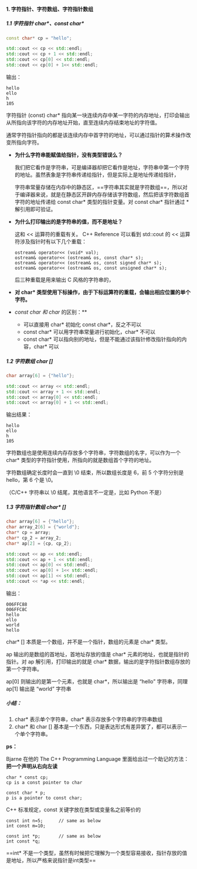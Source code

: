 #### 1. 字符指针、字符数组、字符指针数组

##### 1.1 字符指针 char\*、const char\*

```c++
const char* cp = "hello";

std::cout << cp << std::endl;
std::cout << cp + 1 << std::endl;
std::cout << cp[0] << std::endl;
std::cout << cp[0] + 1<< std::endl;
```

输出：

```
hello
ello
h
105
```

字符指针 (const) char\* 指向某一块连续内存中某一字符的内存地址，打印会输出从所指向该字符的内存地址开始，直至连续内存结束地址的字符值。

通常字符指针指向的都是该连续内存中首字符的地址，可以通过指针的算术操作改变所指向字符。

- **为什么字符串能赋值给指针，没有类型错误么？**

  我们把它看作是字符串，可是编译器却把它看作是地址，字符串中第一个字符的地址。虽然表象是字符串传递给指针，但是实际上是地址传递给指针，

  字符串常量存储在内存中的静态区，==字符串其实就是字符数组==，所以对于编译器来说，就是在静态区开辟内存存储该字符数组，然后把该字符数组首字符的地址传递给 const char* 类型的指针变量。对 const char* 指针通过 * 解引用即可验证。

- **为什么打印输出的是字符串的值，而不是地址？**

  这和 << 运算符的重载有关。 C++ Reference 可以看到 std::cout 的 << 运算符涉及指针时有以下几个重载：

  ```
  ostream& operator<< (void* val);
  ostream& operator<< (ostream& os, const char* s);
  ostream& operator<< (ostream& os, const signed char* s);
  ostream& operator<< (ostream& os, const unsigned char* s);
  ```

  后三种重载是用来输出 C 风格的字符串的，

- **对 char\* 类型使用下标操作，由于下标运算符的重载，会输出相应位置的单个字符。**

- **const char* 和 char* 的区别：**

  - 可以直接用 char* 初始化 const char*，反之不可以
  - const char* 可以用字符串常量进行初始化，char* 不可以
  - const char* 可以指向别的地址，但是不能通过该指针修改指针指向的内容，char* 可以



##### 1.2 字符数组 char []

```c++
char array[6] = {"hello"};

std::cout << array << std::endl;
std::cout << array + 1 << std::endl;
std::cout << array[0] << std::endl;
std::cout << array[0] + 1 << std::endl;
```

输出结果：

```
hello
ello
h
105
```

字符数组也是使用连续内存存放多个字符串，字符数组的名字，可以作为一个 char\* 类型的字符指针使用，所指向的就是数组首个字符的地址。

字符数组确定长度时会一直到 \0 结束，所以数组长度是 6，前 5 个字符分别是 hello，第 6 个是 \0。

（C/C++ 字符串以 \0 结尾，其他语言不一定是，比如 Python 不是）



##### 1.3 字符指针数组 char\* []

```c++
char array[6] = {"hello"};
char array_2[6] = {"world"};
char* cp = array;
char* cp_2 = array_2;
char* ap[2] = {cp, cp_2};

std::cout << ap << std::endl;
std::cout << ap + 1 << std::endl;
std::cout << ap[0] << std::endl;
std::cout << ap[0] + 1<< std::endl;
std::cout << ap[1] << std::endl;
std::cout << *ap << std::endl;
```

输出：

```
006FFC88
006FFC8C
hello
ello
world
hello
```

char\* [] 本质是一个数组，并不是一个指针，数组的元素是 char\* 类型。

ap 输出的是数组的首地址，首地址存放的值是 char* 元素的地址，也就是指针的指针。对 ap 解引用，打印输出的就是 char\* 数据，输出的是字符指针数组存放的第一个字符串。

ap[0] 则输出的是第一个元素，也就是 char\*，所以输出是 “hello” 字符串，同理 ap[1] 输出是 “world” 字符串



##### 小结：

1. char\* 表示单个字符串，char\* 表示存放多个字符串的字符串数组
2. char\* 和 char [] 基本是一个东西，只是表达形式有差异罢了，都可以表示一个单个字符串。



**ps：**

Bjarne 在他的 The C++ Programming Language 里面给出过一个助记的方法：**把一个声明从右向左读**

```
char * const cp;
cp is a const pointer to char 

const char * p; 
p is a pointer to const char; 
```

C++ 标准规定，const 关键字放在类型或变量名之前等价的

```
const int n=5;    	// same as below
int const m=10;

const int *p;    	// same as below
int const *q;
```

==int* 不是一个类型，虽然有时候把它理解为一个类型容易接收，指针存放的值是地址，所以严格来说指针是int类型==











